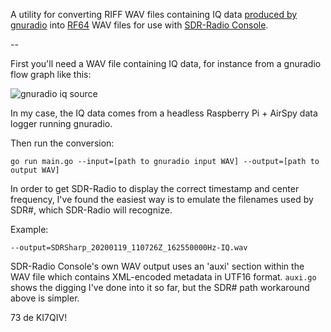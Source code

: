A utility for converting RIFF WAV files containing IQ data 
[produced by gnuradio](https://wiki.gnuradio.org/index.php/Wav_File_Sink)
into
[RF64](https://en.wikipedia.org/wiki/RF64) WAV files for use with
[SDR-Radio Console](https://www.sdr-radio.com/console).

--


First you'll need a WAV file containing IQ data, for instance from a gnuradio
flow graph like this:

![gnuradio iq source](https://imgur.com/O6oska5.jpg)

In my case, the IQ data comes from a headless Raspberry Pi + AirSpy data logger
running gnuradio.

Then run the conversion:

```
go run main.go --input=[path to gnuradio input WAV] --output=[path to output WAV]
```

In order to get SDR-Radio to display the correct timestamp and center
frequency, I've found the easiest way is to emulate the filenames used by SDR#,
which SDR-Radio will recognize.

Example:

```
--output=SDRSharp_20200119_110726Z_162550000Hz-IQ.wav
```

SDR-Radio Console's own WAV output uses an 'auxi' section within the WAV file
which contains XML-encoded metadata in UTF16 format. `auxi.go` shows the
digging I've done into it so far, but the SDR# path workaround above is
simpler.

73 de KI7QIV!
